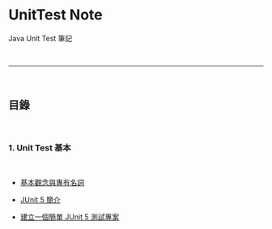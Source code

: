 # UnitTest Note


Java Unit Test 筆記

<br>

---

<br>

## 目錄

<br>

### 1. Unit Test 基本

<br>

* [基本觀念與專有名詞](basic/basicAndProperNouns.md)

* [JUnit 5 簡介](basic/introJUnit5.md)

* [建立一個簡單 JUnit 5 測試專案](basic/firstJUnit5.md)
